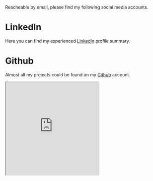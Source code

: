 Reacheable by email, please find my following social media accounts.

# LinkedIn

Here you can find my experienced [LinkedIn](https://www.linkedin.com/in/abdoulah-wadih-954932259/) profile summary.

# Github

Almost all my projects could be found on my [Github](https://www.github.com/awadih/) account.

<iframe style="height:300px; width:300px;" src="https://www.github.com/awadih">
<b>awadih's Github account</b>
</iframe>
